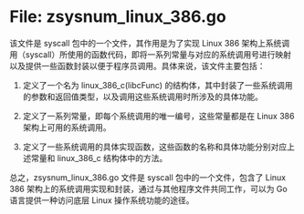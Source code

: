 # File: zsysnum_linux_386.go

该文件是 syscall 包中的一个文件，其作用是为了实现 Linux 386 架构上系统调用（syscall）所使用的函数代码，即将一系列常量与对应的系统调用号进行映射以及提供一些函数封装以便于程序员调用。具体来说，该文件主要包括：

1. 定义了一个名为 linux_386_c(libcFunc) 的结构体，其中封装了一些系统调用的参数和返回值类型，以及调用这些系统调用时所涉及的具体功能。

2. 定义了一系列常量，即每个系统调用的唯一编号，这些常量都是在 Linux 386 架构上可用的系统调用。

3. 定义了一些系统调用的具体实现函数，这些函数的名称和具体功能分别对应上述常量和 linux_386_c 结构体中的方法。

总之，zsysnum_linux_386.go 文件是 syscall 包中的一个文件，包含了 Linux 386 架构上的系统调用实现和封装，通过与其他程序文件共同工作，可以为 Go 语言提供一种访问底层 Linux 操作系统功能的途径。

